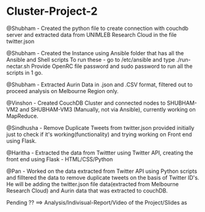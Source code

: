 # Cluster-Project-2

@Shubham - Created the python file to create connection with couchdb server and extracted data from UNIMLEB Research Cloud in the file twitter.json

@Shubham - Created the Instance using Ansible folder that has all the Ansible and Shell scripts
To run these - go to /etc/ansible and type ./run-nectar.sh
Provide OpenRC file password and sudo password to run all the scripts in 1 go.

@Shubham - Extracted Aurin Data in .json and .CSV format, filtered out to proceed analysis on Melbourne Region only.

@Vinshon - Created CouchDB Cluster and connected nodes to SHUBHAM-VM2 and SHUBHAM-VM3 (Manually, not via Ansible), currently working on MapReduce.

@Sindhusha - Remove Duplicate Tweets from twitter.json provided initially just to check if it's working(functionality) and trying working on Front end using Flask.

@Haritha - Extracted the data from Twittter using Twitter API, creating the front end using Flask - HTML/CSS/Python

@Pan - Worked on the data extracted from Twitter API using Python scripts and filltered the data to remove duplicate tweets on the basis of Twitter ID's. He will be adding the twitter.json file data(extracted from Melbourne Research Cloud) and Aurin data that was extracted to couchDB.

Pending ?? ==> Analysis/Indivisual-Report/Video of the Project/Slides as
